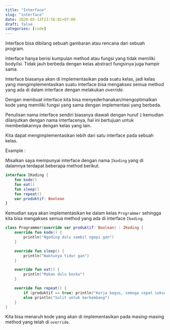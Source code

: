 ```yaml
---
title: "Interface"
slug: "interface"
date: 2020-05-13T23:56:01+07:00
draft: false
categories: [code]
---
```


Interface bisa dibilang sebuah gambaran atau rencana dari sebuah program.<!--more-->

Interface hanya berisi kumpulan method atau fungsi yang tidak memiliki body/isi. Tidak jauh berbeda dengan kelas abstract fungsinya juga hampir sama. 

Interface biasanya akan di implementasikan pada suatu kelas, jadi kelas yang mengimplementasikan suatu interface bisa mengakses semua method yang ada di dalam interface dengan melakukan *override*. 

Dengan membuat interface kita bisa menyederhanakan/mengoptimalkan kode yang memiliki fungsi yang sama dengan implementasi yang berbeda.

Penulisan nama interface sendiri biasanya diawali dengan huruf `I` kemudian dilanjutkan dengan nama interfacenya, hal ini bertujuan untuk membedakannya dengan kelas yang lain.

Kita dapat mengimplementasikan lebih dari satu interface pada sebuah kelas.

Example :

Misalkan saya mempunyai interface dengan nama `Ikoding` yang di dalamnya terdapat beberapa method berikut.

```kotlin
interface IKoding {
    fun kode()
    fun eat()
    fun sleep()
    fun repeat()
    var produktif: Boolean
}
```

Kemudian saya akan implementasikan ke dalam kelas `Programmer` sehingga kita bisa mengakses semua method yang ada di interface `Ikoding`.

```kotlin
class Programmer(override var produktif: Boolean) : IKoding {
    override fun kode() {
        println("Ngoding dulu sambil ngopi gan")
    }

    override fun sleep() {
        println("Waktunya tidur gan")
    }

    override fun eat() {
        println("Makan dulu bosku")
    }

    override fun repeat() {
        if (produktif == true) println("Kerja bagus, semoga cepat sukses")
        else println("Sulit untuk berkembang")
    }
}
```

Kita bisa menaruh kode yang akan di implementasikan pada masing-masing method yang telah di `override`.